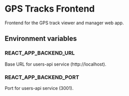 # GPS Tracks Frontend
Frontend for the GPS track viewer and manager web app.

## Environment variables

### REACT_APP_BACKEND_URL
Base URL for users-api service (http://localhost).

### REACT_APP_BACKEND_PORT
Port for users-api service (3001).
